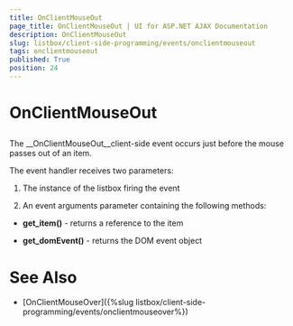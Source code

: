 ```yaml
---
title: OnClientMouseOut
page_title: OnClientMouseOut | UI for ASP.NET AJAX Documentation
description: OnClientMouseOut
slug: listbox/client-side-programming/events/onclientmouseout
tags: onclientmouseout
published: True
position: 24
---
```


# OnClientMouseOut



## 

The __OnClientMouseOut__client-side event occurs just before the mouse passes out of an item.

The event handler receives two parameters:

1. The instance of the listbox firing the event

2. An event arguments parameter containing the following methods:

* __get_item()__ - returns a reference to the item

* __get_domEvent()__ - returns the DOM event object

# See Also

 * [OnClientMouseOver]({%slug listbox/client-side-programming/events/onclientmouseover%})
